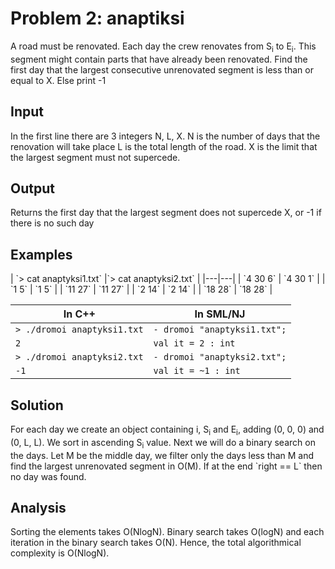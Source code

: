 <h1>Problem 2: anaptiksi</h1>
A road must be renovated. Each day the crew renovates from S<sub>i</sub> to E<sub>i</sub>. This segment might contain
parts that have already been renovated. Find the first day that the largest consecutive unrenovated
segment is less than or equal to X. Else print -1

<h2>Input</h2>
In the first line there are 3 integers N, L, X. N is the number of days that the renovation will take place
L is the total length of the road. X is the limit that the largest segment must not supercede.

<h2>Output</h2>
Returns the first day that the largest segment does not supercede X, or -1 if there is no such day

<h2>Examples</h2>
| `> cat anaptyksi1.txt` |`> cat anaptyksi2.txt` |
|---|---|
| `4 30 6` | `4 30 1` |
| `1 5` | `1 5` |
| `11 27` | `11 27` |
| `2 14` | `2 14` |
| `18 28` | `18 28` |

| In C++ | In SML/NJ |
|---|---|
| `> ./dromoi anaptyksi1.txt` | `- dromoi "anaptyksi1.txt";` |
| `2` | `val it = 2 : int` |
| `> ./dromoi anaptyksi2.txt` | `- dromoi "anaptyksi2.txt";` |
| `-1` | `val it = ~1 : int` |

<h2>Solution</h2>
For each day we create an object containing i, S<sub>i</sub> and E<sub>i</sub>, adding (0, 0, 0) and (0, L, L). We sort in ascending S<sub>i</sub> value.
Next we will do a binary search on the days. Let M be the middle day, we filter only the days less than M
and find the largest unrenovated segment in O(M). If at the end `right == L` then no day was found.

<h2>Analysis</h2>
Sorting the elements takes O(NlogN). Binary search takes O(logN) and each iteration in the binary search takes
O(N). Hence, the total algorithmical complexity is O(NlogN).
